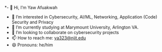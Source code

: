 *- 👋 Hi, I’m Yaw Afuakwah
- 👀 I’m interested in Cybersecurity, AI/ML, Networking, Application (Code) Security and Privacy 
- 🌱 I’m currently studying at Marymount University, Arlington VA.
- 💞️ I’m looking to collaborate on cybersecurity projects
- 📫 How to reach me: ya323@njit.edu
- 😄 Pronouns: he/him


<!---
yawNJIT/yawNJIT is a ✨ special ✨ repository because its `README.md` (this file) appears on your GitHub profile.
You can click the Preview link to take a look at your changes.
--->
